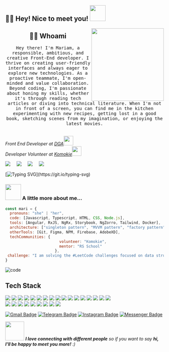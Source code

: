  <h2>👋🌟 Hey! Nice to meet you! <img src="https://media.giphy.com/media/mGcNjsfWAjY5AEZNw6/giphy.gif" width="50"></h2>
<img align='right' src="https://media.giphy.com/media/ieyl9zmCjO4b4t6qoY/giphy.gif" width="230">

<h2 align="center"> 👨‍💻 Whoami</h2>
<p align="center">
  <samp>
 Hey there! I'm Mariam, a responsible, ambitious, and creative Front-End developer. I thrive on creating user-friendly interfaces and always eager to explore new technologies. As a proactive teammate, I'm open-minded and value collaboration. Beyond coding, I'm passionate about honing my skills, whether it's through reading tech articles or diving into technical literature. When I'm not in front of a screen, you can find me in the kitchen experimenting with new recipes, getting lost in a good book, sketching scenes from my imagination, or enjoying the latest movies.
  </samp>
  <br> <br>
</p>

<p><em>Front End Developer at <a href="http://www.unb.br">DGA</a><img src="https://media.giphy.com/media/fYSnHlufseco8Fh93Z/giphy.gif" width="30"></br>Developer Volunteer at <a href="https://www.komokie.com">Komokie</a><img src="https://media.giphy.com/media/WUlplcMpOCEmTGBtBW/giphy.gif" width="30"> 
</em></p>

  <a href="mailto:m.gasparian11@gmail.com"><img src="https://img.shields.io/badge/gmail-%23D14836.svg?&style=for-the-badge&logo=gmail&logoColor=white" /></a>&nbsp;&nbsp;&nbsp;&nbsp;
  <a href="https://www.facebook.com/mariamgasparyan97"><img src="https://img.shields.io/badge/facebook-%233B5998.svg?&style=for-the-badge&logo=facebook&logoColor=white" /></a>&nbsp;&nbsp;&nbsp;&nbsp;
  <a href="https://www.instagram.com/mary_green_eyes97/?igsh=MTB6MTlwMXlnOTZpdg%3D%3D"><img src="https://img.shields.io/badge/instagram-%23dc2743.svg?&style=for-the-badge&logo=instagram&logoColor=white" /></a>&nbsp;&nbsp;&nbsp;&nbsp;
  <a href="https://linkedin.com/in/mariam-gaspariani-👩🏻%E2%80%8D💻-95a96222a"><img src="https://img.shields.io/badge/linkedin-%230077B5.svg?&style=for-the-badge&logo=linkedin&logoColor=white" /></a>&nbsp;&nbsp;&nbsp;&nbsp;

[![Typing SVG](https://readme-typing-svg.herokuapp.com?font=comfortaa&color=0080FE&size=32&lines=Front+End+Developer;Angular+Developer;Georgian+🇬🇪;Hello...)](https://git.io/typing-svg)

### <img src="https://media.giphy.com/media/VgCDAzcKvsR6OM0uWg/giphy.gif" width="50"> A little more about me...  

```javascript
const mari = {
  pronouns: "she" | "her",
  code: [Javascript, Typescript, HTML, CSS, Node.js],
  tools: [Angular, RxJS, NgRx, Storybook, NgZorro, Tailwind, Docker],
  architecture: ["singleton pattern", "MVVM pattern", "factory pattern"],
  otherTools: [Git, Figma, NPM, Firebase, AdobeXD],
  techCommunities: {
                        volunteer: "Komokie",
                        mentor: "RS School"
                      },
 challenge: "I am solving the #LeetCode challenges focused on data structures and algorithms"
}
```
![code](https://github.com/marishka1997/readme/assets/86516649/b3f04169-6a2b-4d59-988e-fe16d2159646)


## Tech Stack
<p>
   <img src="https://img.shields.io/badge/-HTML5-E34F26?style=flat-square&logo=HTML5&logoColor=white"/>
   <img src="https://img.shields.io/badge/-CSS3-1572B6?style=flat-square&logo=CSS3&logoColor=white"/>
   <img src="https://img.shields.io/badge/-Sass-CC6699?style=flat-square&logo=sass&logoColor=white" />
   <img src="https://img.shields.io/badge/-JavaScript-323330?style=flat-squaree&logo=javascript&logoColor=F7DF1E"/>
   <img src="https://img.shields.io/badge/-TypeScript-007ACC?style=flat-square&logo=typescript&logoColor=white" />
   <img src="https://img.shields.io/badge/-Angular-DD0031?style=flat-square&logo=angular&logoColor=white" />
   <img src="https://img.shields.io/badge/-RxJs-B7178C?style=flat-square&logo=reactivex&logoColor=white" />
   <img src-"https://img.shields.io/badge/-Jasmine-%238A4182?style=flat-square&logo=Jasmine&logoColor=white"
   <img src="https://img.shields.io/badge/-jest-%23C21325?style=flat-square&logo=jest&logoColor=white)
   <img src="https://img.shields.io/badge/-Apache-D22128?style=flat-square&logo=Apache&logoColor=white"/>
   <img src="https://img.shields.io/badge/-Git-F44D27?style=flat-square&logo=Git&logoColor=white"/>
   <img src="https://img.shields.io/badge/-Github-181717?style=flat-square&logo=GitHub&logoColor=white"/>
   <img src="https://img.shields.io/badge/-Github_Actions-2088FF?style=flat-square&logo=github-actions&logoColor=white" />
   <img src="https://img.shields.io/badge/-NPM-CB3837?style=flat-square&logo=npm&logoColor=white" />
   <img src="https://img.shields.io/badge/-Google_Cloud_Platform-1a73e8?style=flat-square&logo=google-cloud&logoColor=white" />  
   <img src="https://img.shields.io/badge/-Nodejs-43853d?style=flat-square&logo=Node.js&logoColor=white" /> 
   <img src="https://img.shields.io/badge/-MongoDB-13aa52?style=flat-square&logo=mongodb&logoColor=white" />
   <img src="https://img.shields.io/badge/-Docker-46a2f1?style=flat-square&logo=docker&logoColor=white" />
   <img src="https://img.shields.io/badge/-Storybook-FF4785?style=flat-square&logo=Storybook&logoColor=white"/><br/>
   <img src="https://img.shields.io/badge/jira-%230A0FFF.svg?style=flat-square&logo=Jira&logoColor=white"/>
   <img src="https://img.shields.io/badge/-Trello-0079BF?style=flat-square&logo=Trello&logoColor=white"/>
   <img src="https://img.shields.io/badge/-Slack-E01563?style=flat-square&logo=Slack&logoColor=white"/>
   <img src="https://img.shields.io/badge/chatGPT-74aa9c?style=flat-square&logo=openai&logoColor=white"/>
   <img src="https://img.shields.io/badge/-Notion-000000?style=flat-square&logo=Notion&logoColor=white"/>
   <img src="https://img.shields.io/badge/-ESLint-4B32C3?style=flat-square&logo=ESLint&logoColor=white"/>
   <img src="https://img.shields.io/badge/-TSLint-4B32C3?style=flat-square&logo=TSLint&logoColor=white"/>
   <img src="https://img.shields.io/badge/-Prettier-F7B93E?style=flat-square&logo=prettier&logoColor=white" />
   <img src="https://img.shields.io/badge/-Visual%20Studio%20Code-23A9F2?style=flat-square&logo=Visual%20Studio%20Code&logoColor=white"/>
</p>

[![Gmail Badge](https://img.shields.io/badge/m.gasparian11@gmail.com-c14438?style=flat&logo=Gmail&logoColor=white)](mailto:m.gasparian11@gmail.com "Connect via Email")
[![Telegram Badge](https://img.shields.io/badge/-@marishkaa1997-0088CC?style=flat&logo=Telegram&logoColor=white)](https://t.me/marishkaa1997 "Contact on Telegram")
[![Instagram Badge](https://img.shields.io/badge/-@mary_green_eyes-00acee?style=flat&logo=Instagram&logoColor=pink)](https://www.instagram.com/mary_green_eyes97/?igsh=MTB6MTlwMXlnOTZpdg%3D%3D "Follow on Twitter")
[![Messenger Badge](https://img.shields.io/badge/-Messenger-0078FF?style=flat&logo=Messenger&logoColor=white)](https://m.me/mariam-gasparian "Connect on Facebook")

<img src="https://media.giphy.com/media/LnQjpWaON8nhr21vNW/giphy.gif" width="60"> <em><b>I love connecting with different people</b> so if you want to say <b>hi, I'll be happy to meet you more!</b> :)</em>

